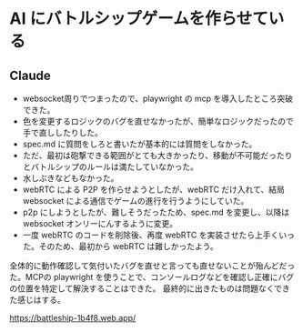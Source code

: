 # AI にバトルシップゲームを作らせている

## Claude

- websocket周りでつまったので、playwright の mcp を導入したところ突破できた。
- 色を変更するロジックのバグを直せなかったが、簡単なロジックだったので手で直ししたりした。
- spec.md に質問をしろと書いたが基本的には質問をしなかった。
- ただ、最初は砲撃できる範囲がとても大きかったり、移動が不可能だったりとバトルシップのルールは満たしていなかった。
- 水しぶきなどもなかった。
- webRTC による P2P を作らせようとしたが、webRTC だけ入れて、結局 websocket による通信でゲームの進行を行うようにしていた。
- p2p にしようとしたが、難しそうだったため、spec.md を変更し、以降は websocket オンリーにんするように変更。
- 一度 webRTC のコードを削除後、再度 webRTC を実装させたら上手くいった。そのため、最初から webRTC は難しかったよう。

全体的に動作確認して気付いたバグを直せと言っても直せないことが殆んどだった。MCPの playwright を使うことで、コンソールログなどを確認し正確にバグの位置を特定して解決することはできた。
最終的に出きたものは問題なくできた感じはする。

https://battleship-1b4f8.web.app/
